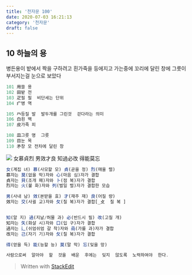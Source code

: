 ```yaml
---
title: '천자문 100'
date: 2020-07-03 16:21:13
category: '천자문'
draft: false
---
```


## 10 하늘의 용

병든용이 밭에서 짝을 구하려고
흰가죽을 등에지고 가는중에
꼬리에 달린 창에 그릇이 부서지는걸 눈으로 보았다

```js
101 用쓸 용
102 田밭 전
103 疋필 필  비단세는 단위
104 疒병 역

105 癶등질 발  발두개를 그린것  걷다라는 의미
106 白흰 백
107 皮가죽 피

108 皿그릇 명  그릇
109 目눈 목
110 矛창 모 전차에 달린 창
```
![](https://i.ibb.co/Zfcymb4/2020-07-05-3-28-16.png)
女慕貞烈  男效才良
知過必改  得能莫忘
```js
女(계집 녀) 慕(사모할 모) 貞(곧을 정) 烈(매울 렬)
慕자는 莫(없을 막)자와 心(마음 심)자가 결합
貞자는 貝(조개 패)자와 卜(점 복)자가 결합
烈자는 火(불 화)자와 列(벌일 렬)자가 결합한 모습

男(사내 남) 效(본받을 효) 才(재주 재) 良(어질 량)
效자는 交(사귈 교)자와 攵(칠 복)자가 결합[_攴  칠 복 ]


知(알 지) 過(지날/허물 과) 必(반드시 필) 改(고칠 개)
知자는 矢(화살 시)자와 口(입 구)자가 결합
過자는 辶(쉬엄쉬엄 갈 착)자와 咼(가를 과)자가 결합
改자는 己(자기 기)자와 攵(칠 복)자가 결합

得(얻을 득) 能(능할 능) 莫(말 막) 忘(잊을 망)

사람으로써  알아야  할  것을  배운  후에는  잊지  않도록  노력하여야  한다.
```

> Written with [StackEdit](https://stackedit.io/)
<!--stackedit_data:
eyJoaXN0b3J5IjpbLTE2MjM4MDUxNzQsLTE4NDM0OTQxMDUsMT
MxNjQ3OTU2MywtMTY3MTYyODM2NCwyMTA0MTE5NTk3LC05Njk4
Nzg2MDNdfQ==
-->